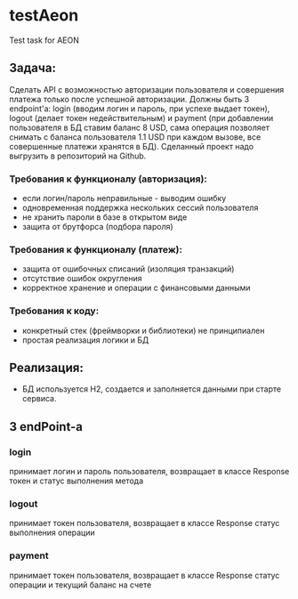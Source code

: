 # testAeon
Test task for AEON
## Задача:
Сделать API с возможностью авторизации пользователя и совершения платежа только после успешной авторизации. Должны быть 3 endpoint'а: 
login (вводим логин и пароль, при успехе выдает токен), logout (делает токен недействительным) и payment (при добавлении пользователя в БД ставим баланс 8 USD, сама операция позволяет снимать с баланса пользователя 1.1 USD при каждом вызове, 
все совершенные платежи хранятся в БД). Сделанный проект надо выгрузить в репозиторий на Github.

### Требования к функционалу (авторизация):
- если логин/пароль неправильные - выводим ошибку
- одновременная поддержка нескольких сессий пользователя
- не хранить пароли в базе в открытом виде
- защита от брутфорса (подбора пароля)

### Требования к функционалу (платеж):
- защита от ошибочных списаний (изоляция транзакций)
- отсутствие ошибок округления
- корректное хранение и операции с финансовыми данными

### Требования к коду:
- конкретный стек (фреймворки и библиотеки) не принципиален
- простая реализация логики и БД

## Реализация:
- БД используется H2, создается и заполняется данными при старте сервиса.
## 3 endPoint-а
### login
принимает логин и пароль пользователя, возвращает в классе Response токен и статус выполнения метода
### logout
принимает токен пользователя, возвращает в классе Response статус выполнения операции
### payment 
принимает токен пользователя, возвращает в классе Response статус операции и текущий баланс на счете
